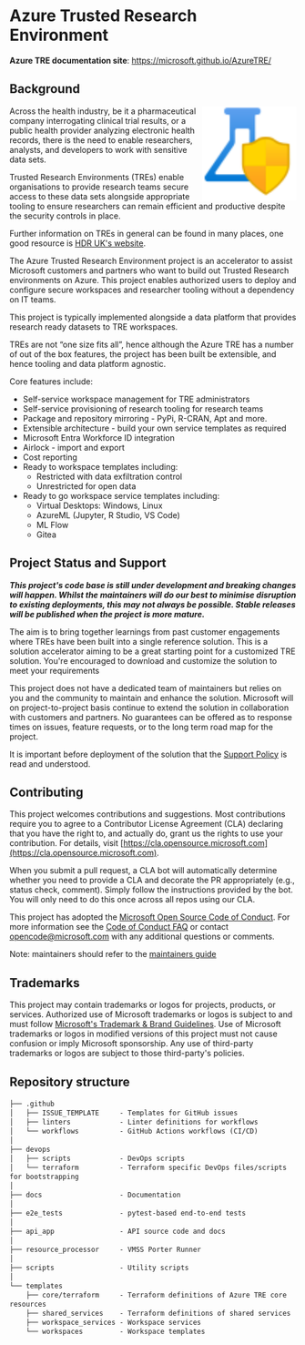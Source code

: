 # Azure Trusted Research Environment

**Azure TRE documentation site**: <https://microsoft.github.io/AzureTRE/>

## Background
<img align="right" src="./docs/assets/azure-tre-logo.svg" width="33%" />

Across the health industry, be it a pharmaceutical company interrogating clinical trial results, or a public health provider analyzing electronic health records, there is the need to enable researchers, analysts, and developers to work with sensitive data sets.

Trusted Research Environments (TREs) enable organisations to provide research teams secure access to these data sets alongside appropriate tooling to ensure researchers can remain efficient and productive despite the security controls in place.

Further information on TREs in general can be found in many places, one good resource is [HDR UK's website](https://www.hdruk.ac.uk/access-to-health-data/trusted-research-environments/).

The Azure Trusted Research Environment project is an accelerator to assist Microsoft customers and partners who want to build out Trusted Research environments on Azure. This project enables authorized users to deploy and configure secure workspaces and researcher tooling without a dependency on IT teams.

This project is typically implemented alongside a data platform that provides research ready datasets to TRE workspaces.

TREs are not “one size fits all”, hence although the Azure TRE has a number of out of the box features, the project has been built be extensible, and hence tooling and data platform agnostic.

Core features include:
- Self-service workspace management for TRE administrators
- Self-service provisioning of research tooling for research teams
- Package and repository mirroring - PyPi, R-CRAN, Apt and more.
- Extensible architecture - build your own service templates as required
- Microsoft Entra Workforce ID integration
- Airlock - import and export
- Cost reporting
- Ready to workspace templates including:  
  - Restricted with data exfiltration control
  - Unrestricted for open data
- Ready to go workspace service templates including:
  - Virtual Desktops: Windows, Linux
  - AzureML (Jupyter, R Studio, VS Code)
  - ML Flow
  - Gitea

## Project Status and Support

***This project's code base is still under development and breaking changes will happen. Whilst the maintainers will do our best to minimise disruption to existing deployments, this may not always be possible. Stable releases will be published when the project is more mature.***

The aim is to bring together learnings from past customer engagements where TREs have been built into a single reference solution. This is a solution accelerator aiming to be a great starting point for a customized TRE solution. You're encouraged to download and customize the solution to meet your requirements

This project does not have a dedicated team of maintainers but relies on you and the community to maintain and enhance the solution. Microsoft will on project-to-project basis continue to extend the solution in collaboration with customers and partners. No guarantees can be offered as to response times on issues, feature requests, or to the long term road map for the project.

It is important before deployment of the solution that the [Support Policy](SUPPORT.md) is read and understood.

## Contributing

This project welcomes contributions and suggestions.  Most contributions require you to agree to a
Contributor License Agreement (CLA) declaring that you have the right to, and actually do, grant us
the rights to use your contribution. For details, visit [https://cla.opensource.microsoft.com](https://cla.opensource.microsoft.com).

When you submit a pull request, a CLA bot will automatically determine whether you need to provide
a CLA and decorate the PR appropriately (e.g., status check, comment). Simply follow the instructions
provided by the bot. You will only need to do this once across all repos using our CLA.

This project has adopted the [Microsoft Open Source Code of Conduct](https://opensource.microsoft.com/codeofconduct/).
For more information see the [Code of Conduct FAQ](https://opensource.microsoft.com/codeofconduct/faq/) or
contact [opencode@microsoft.com](mailto:opencode@microsoft.com) with any additional questions or comments.

Note: maintainers should refer to the [maintainers guide](maintainers.md)

## Trademarks

This project may contain trademarks or logos for projects, products, or services. Authorized use of Microsoft trademarks or logos is subject to and must follow [Microsoft's Trademark & Brand Guidelines](https://www.microsoft.com/en-us/legal/intellectualproperty/trademarks/usage/general).
Use of Microsoft trademarks or logos in modified versions of this project must not cause confusion or imply Microsoft sponsorship.
Any use of third-party trademarks or logos are subject to those third-party's policies.


## Repository structure

```text
├── .github
│   ├── ISSUE_TEMPLATE     - Templates for GitHub issues
│   ├── linters            - Linter definitions for workflows
│   └── workflows          - GitHub Actions workflows (CI/CD)
│
├── devops
│   ├── scripts            - DevOps scripts
│   └── terraform          - Terraform specific DevOps files/scripts for bootstrapping
│
├── docs                   - Documentation
│
├── e2e_tests              - pytest-based end-to-end tests
│
├── api_app                - API source code and docs
│
├── resource_processor     - VMSS Porter Runner
│
├── scripts                - Utility scripts
│
└── templates
    ├── core/terraform     - Terraform definitions of Azure TRE core resources
    ├── shared_services    - Terraform definitions of shared services
    ├── workspace_services - Workspace services
    └── workspaces         - Workspace templates
```

